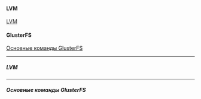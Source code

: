 #### LVM
[LVM](#lvm) </br>

#### GlusterFS
[Основные команды GlusterFS](#glusterfs_commands) </br>

---
##### LVM <a name=lvm></a></br>

---
##### Основные команды GlusterFS <a name=glusterfs_commands></a></br>